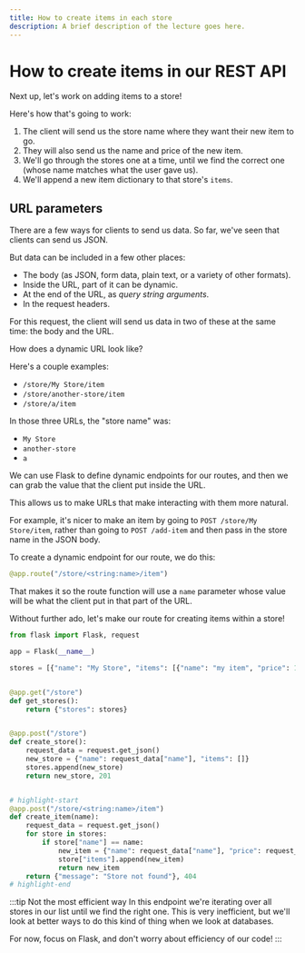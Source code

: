 ```yaml
---
title: How to create items in each store
description: A brief description of the lecture goes here.
---
```


# How to create items in our REST API

Next up, let's work on adding items to a store!

Here's how that's going to work:

1. The client will send us the store name where they want their new item to go.
2. They will also send us the name and price of the new item.
3. We'll go through the stores one at a time, until we find the correct one (whose name matches what the user gave us).
4. We'll append a new item dictionary to that store's `items`.

## URL parameters

There are a few ways for clients to send us data. So far, we've seen that clients can send us JSON.

But data can be included in a few other places:

- The body (as JSON, form data, plain text, or a variety of other formats).
- Inside the URL, part of it can be dynamic.
- At the end of the URL, as _query string arguments_.
- In the request headers.

For this request, the client will send us data in two of these at the same time: the body and the URL.

How does a dynamic URL look like?

Here's a couple examples:

- `/store/My Store/item`
- `/store/another-store/item`
- `/store/a/item`

In those three URLs, the "store name" was:

- `My Store`
- `another-store`
- `a`

We can use Flask to define dynamic endpoints for our routes, and then we can grab the value that the client put inside the URL.

This allows us to make URLs that make interacting with them more natural.

For example, it's nicer to make an item by going to `POST /store/My Store/item`, rather than going to `POST /add-item` and then pass in the store name in the JSON body.

To create a dynamic endpoint for our route, we do this:

```py
@app.route("/store/<string:name>/item")
```

That makes it so the route function will use a `name` parameter whose value will be what the client put in that part of the URL.

Without further ado, let's make our route for creating items within a store!

```py title="app.py"
from flask import Flask, request

app = Flask(__name__)

stores = [{"name": "My Store", "items": [{"name": "my item", "price": 15.99}]}]


@app.get("/store")
def get_stores():
    return {"stores": stores}


@app.post("/store")
def create_store():
    request_data = request.get_json()
    new_store = {"name": request_data["name"], "items": []}
    stores.append(new_store)
    return new_store, 201


# highlight-start
@app.post("/store/<string:name>/item")
def create_item(name):
    request_data = request.get_json()
    for store in stores:
        if store["name"] == name:
            new_item = {"name": request_data["name"], "price": request_data["price"]}
            store["items"].append(new_item)
            return new_item
    return {"message": "Store not found"}, 404
# highlight-end
```

:::tip Not the most efficient way
In this endpoint we're iterating over all stores in our list until we find the right one. This is very inefficient, but we'll look at better ways to do this kind of thing when we look at databases.

For now, focus on Flask, and don't worry about efficiency of our code!
:::